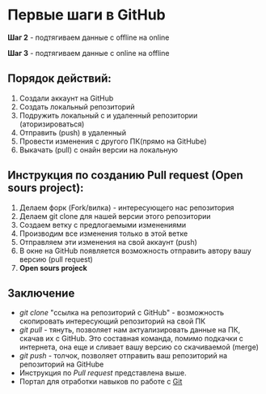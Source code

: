 # **Первые шаги в GitHub**

**Шаг 2** - подтягиваем данные с offline на online

**Шаг 3** - подтягиваем данные с online на offline

## Порядок действий:
1. Создали аккаунт на GitHub
2. Создать локальный репозиторий
3. Подружить локальный с и удаленный репозитории (аторизироваться)
4. Отправить (push) в удаленный
5. Провести изменения с другого ПК(прямо на GitHube)
6. Выкачать (pull) с онайн версии на локальную

## Инструкция по созданию Pull request (Open sours project):
1. Делаем форк (Fork/вилка) - интересующего нас репозитория
2. Делаем git clone для нашей версии этого репозитории
3. Создаем ветку с предлогаемыми изменениями
4. Производим все изменения только в этой ветке
5. Отправляем эти изменения на свой аккаунт (push)
6. В окне на GitHub появляется возможность отправить автору вашу версию (pull request)
7. **Open sours projeck**

## Заключение
* *git clone* "ссылка на репозиторий с GitHub" - возможность скопировать интересующий репозиторий на свой ПК
* *git pull* - тянуть, позволяет нам актуализировать данные на ПК, скачав их с GitHub. Это составная команда, помимо подкачки с интернета, она еще и сливает вашу версию со скачиваемой (merge)
* *git push* - толчок, позволяет отправить ваш репозиторий на репозиторий на GitHube
* Инструкция по *Pull request* представлена выше.
* Портал для отработки навыков по работе с 
[Git](https://learngitbranching.js.org/?locale=ru_RU)